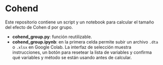 # Cohend

Este repositorio contiene un script y un notebook para calcular el tamaño del efecto de Cohen d por grupo.

* **cohend_group.py**: función reutilizable.
* **cohend_group.ipynb**: en la primera celda permite subir un archivo `.dta` o `.xlsx` en Google Colab. La interfaz de selección muestra instrucciones, un botón para resetear la lista de variables y confirma qué variables y método se están usando antes de calcular.
